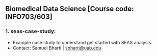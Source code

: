## Biomedical Data Science [Course code: INFO703/603]

### 1. seas-case-study: 
- Example case study to understand get started with SEAS analysis.
- Contact: Samuel Bharti | sbharti@uab.edu
